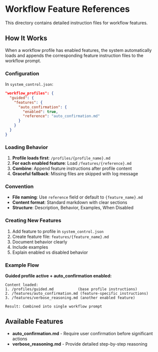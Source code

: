 # Workflow Feature References

This directory contains detailed instruction files for workflow features.

## How It Works

When a workflow profile has enabled features, the system automatically loads and appends the corresponding feature instruction files to the workflow prompt.

### Configuration

In `system_control.json`:

```json
"workflow_profiles": {
  "guided": {
    "features": {
      "auto_confirmation": {
        "enabled": true,
        "reference": "auto_confirmation.md"
      }
    }
  }
}
```

### Loading Behavior

1. **Profile loads first**: `/profiles/{profile_name}.md`
2. **For each enabled feature**: Load `/features/{reference}.md`
3. **Combine**: Append feature instructions after profile content
4. **Graceful fallback**: Missing files are skipped with log message

### Convention

- **File naming**: Use `reference` field or default to `{feature_name}.md`
- **Content format**: Standard markdown with clear sections
- **Structure**: Description, Behavior, Examples, When Disabled

### Creating New Features

1. Add feature to profile in `system_control.json`
2. Create feature file: `features/{feature_name}.md`
3. Document behavior clearly
4. Include examples
5. Explain enabled vs disabled behavior

### Example Flow

**Guided profile active + auto_confirmation enabled:**

```
Content loaded:
1. /profiles/guided.md           (base profile instructions)
2. /features/auto_confirmation.md (feature-specific instructions)
3. /features/verbose_reasoning.md (another enabled feature)

Result: Combined into single workflow prompt
```

## Available Features

- **auto_confirmation.md** - Require user confirmation before significant actions
- **verbose_reasoning.md** - Provide detailed step-by-step reasoning

